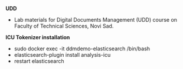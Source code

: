 **UDD**
  - Lab materials for Digital Documents Management (UDD) course on Faculty of Technical Sciences, Novi Sad.

**ICU Tokenizer installation**
  - sudo docker exec -it ddmdemo-elasticsearch /bin/bash
  - elasticsearch-plugin install analysis-icu
  - restart elasticsearch
